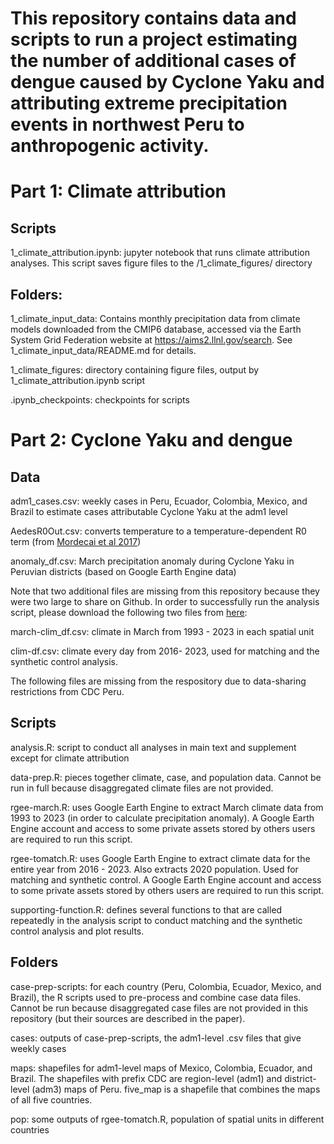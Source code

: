 # This repository contains data and scripts to run a project estimating the number of additional cases of dengue caused by Cyclone Yaku and attributing extreme precipitation events in northwest Peru to anthropogenic activity.

# Part 1: Climate attribution

## Scripts

1_climate_attribution.ipynb: jupyter notebook that runs climate attribution analyses. This script saves figure files to the /1_climate_figures/ directory

## Folders:

1_climate_input_data: Contains monthly precipitation data from climate models downloaded from the CMIP6 database, accessed via the Earth System Grid Federation website at <https://aims2.llnl.gov/search>. See 1_climate_input_data/README.md for details.

1_climate_figures: directory containing figure files, output by 1_climate_attribution.ipynb script

.ipynb_checkpoints: checkpoints for scripts

# Part 2: Cyclone Yaku and dengue

## Data

adm1_cases.csv: weekly cases in Peru, Ecuador, Colombia, Mexico, and Brazil to estimate cases attributable Cyclone Yaku at the adm1 level

AedesR0Out.csv: converts temperature to a temperature-dependent R0 term (from [Mordecai et al 2017](https://journals.plos.org/plosntds/article?id=10.1371/journal.pntd.0005568))

anomaly_df.csv: March precipitation anomaly during Cyclone Yaku in Peruvian districts (based on Google Earth Engine data)

Note that two additional files are missing from this repository because they were two large to share on Github. In order to successfully run the analysis script, please download the following two files from [here](https://drive.google.com/drive/folders/1vxb1OHQLQaAVJs5YCt1YAhI3o_tCVLxp?usp=sharing):

march-clim_df.csv: climate in March from 1993 - 2023 in each spatial unit

clim-df.csv: climate every day from 2016- 2023, used for matching and the synthetic control analysis.

The following files are missing from the respository due to data-sharing restrictions from CDC Peru.

## Scripts

analysis.R: script to conduct all analyses in main text and supplement except for climate attribution

data-prep.R: pieces together climate, case, and population data. Cannot be run in full because disaggregated climate files are not provided.

rgee-march.R: uses Google Earth Engine to extract March climate data from 1993 to 2023 (in order to calculate precipitation anomaly). A Google Earth Engine account and access to some private assets stored by others users are required to run this script.

rgee-tomatch.R: uses Google Earth Engine to extract climate data for the entire year from 2016 - 2023. Also extracts 2020 population. Used for matching and synthetic control. A Google Earth Engine account and access to some private assets stored by others users are required to run this script.

supporting-function.R: defines several functions to that are called repeatedly in the analysis script to conduct matching and the synthetic control analysis and plot results.

## Folders

case-prep-scripts: for each country (Peru, Colombia, Ecuador, Mexico, and Brazil), the R scripts used to pre-process and combine case data files. Cannot be run because disaggregated case files are not provided in this repository (but their sources are described in the paper).

cases: outputs of case-prep-scripts, the adm1-level .csv files that give weekly cases

maps: shapefiles for adm1-level maps of Mexico, Colombia, Ecuador, and Brazil. The shapefiles with prefix CDC are region-level (adm1) and district-level (adm3) maps of Peru. five_map is a shapefile that combines the maps of all five countries.

pop: some outputs of rgee-tomatch.R, population of spatial units in different countries
